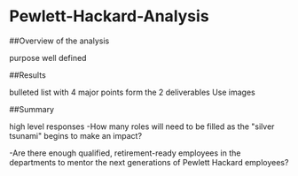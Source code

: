 # Pewlett-Hackard-Analysis

##Overview of the analysis

purpose well defined

##Results

bulleted list with 4 major points form the 2 deliverables
Use images 

##Summary

high level responses
-How many roles will need to be filled as the "silver tsunami" begins to make an impact?


-Are there enough qualified, retirement-ready employees in the departments to mentor the next generations of Pewlett Hackard employees?
